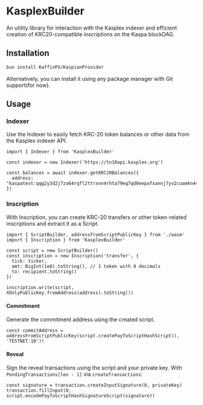 # KasplexBuilder
An utility library for interaction with the Kasplex indexer and efficient creation of KRC20-compatible inscriptions on the Kaspa blockDAG.

## Installation

```bash
bun install KaffinPX/KaspianProvider
```

Alternatively, you can install it using any package manager with Git support(for now).

## Usage

### Indexer
Use the Indexer to easily fetch KRC-20 token balances or other data from the Kasplex indexer API.

```tsx
import { Indexer } from 'KasplexBuilder'

const indexer = new Indexer('https://tn10api.kasplex.org')

const balances = await indexer.getKRC20Balances({
  address: "kaspatest:qqg2y3d2j7za64rqfl2ttrxnn4rhta79eq7qd0eepafxannj7yv2cuamkn44r"
})
```

### Inscription
With Inscription, you can create KRC-20 transfers or other token-related inscriptions and extract it as a Script.

```tsx
import { ScriptBuilder, addressFromScriptPublicKey } from './wasm'
import { Inscription } from 'KasplexBuilder'

const script = new ScriptBuilder()
const inscription = new Inscription('transfer', {
  tick: ticker,
  amt: BigInt(1e8).toString(), // 1 token with 8 decimals
  to: recipient.toString()
})

inscription.write(script, XOnlyPublicKey.fromAddress(address).toString())
```

#### Commitment
Generate the commitment address using the created script.

```tsx
const commitAddress = addressFromScriptPublicKey(script.createPayToScriptHashScript(), 'TESTNET-10')!
```

#### Reveal
Sign the reveal transactions using the script and your private key.
With ``PendingTransactions[len - 1]`` via ``createTransactions``:

```tsx
const signature = transaction.createInputSignature(0, privateKey)
transaction.fillInput(0, script.encodePayToScriptHashSignatureScript(signature))  
```